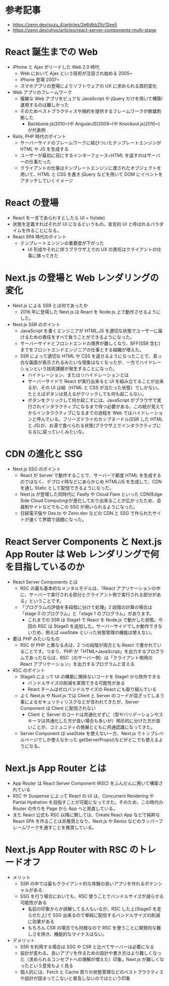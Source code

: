 # 参考記事

- https://zenn.dev/suzu_4/articles/2e6dbb25c12ee5
- https://zenn.dev/uhyo/articles/react-server-components-multi-stage

# React 誕生までの Web

- iPhone と Ajax がリードした Web 2.0 時代
  - Web において Ajax という技術が注目され始める 2005~
  - iPhone 登場 2007~
  - スマホアプリの登場によりソフトウェアの UX に求められる質的変化
- Web アプリのフレームワーク
  - 複雑な Web アプリをピュアな JavaScript や jQuery だけを用いて構築/運用するのは難しかった
  - そのためベストプラクティスや規約を提供するフレームワークが群雄割拠した
    - Backbone.js(2010~)や AngularJS(2009~)や Knockout.js(2010~)が代表例
- Rails, PHP 時代のポイント
  - サーバーサイドのフレームワークに結びついたテンプレートエンジンが HTML や JS を生成する
  - ユーザーが最初に目にするインターフェース=HTML を返すのはサーバーの仕事だった
  - クライアントの仕事はテンプレートエンジンに渡されたオブジェクトを用いて、HTML と CSS を書き jQuery などを用いて DOM にイベントをアタッチしていくイメージ

# React の登場

- React を一言であらわすとしたら UI = f(state)
- 状態を定義すればそれが UI になるというもの。宣言的 UI と呼ばれるパラダイムを作ることになる。
- React SPA 時代のポイント
  - テンプレートエンジンの重要度が下がった
    - UI 形成やそれに伴うブラウザ上での UX の責任はクライアントの仕事に移ってきた

# Next.js の登場と Web レンダリングの変化

- Next.js による SSR とは何であったか
  - 2016 年に登場した Next.js は React を Node.js 上で動作させるようにした。
- Next.js SSR のポイント
  - JavaScript を書くエンジニアが HTML,JS を適切な状態でユーザーに届けるための責任をすべて負うことができるようになった。
  - サーバーサイドとフロントエンドの境界が難しくなり、BFF(SSR 含む)までをフロントエンドエンジニアの仕事とする組織が増えた。
  - SSR によって適切な HTML や CSS を返せるようになったことで、真っ白な画面が表示されるみたいな現象はなくなったが、一方でハイドレーションという技術課題が発生することになった。
    - ハイドレーション、またはリハイドレーションとは
    - サーバーサイドで React が実行出来ると UI を組み立てることが出来るが、その UI は絵（HTML と CSS が当たった状態）でしかない。たとえばボタンは見えるがクリックしても何も起こらない。
    - ボタンをクリックして何か起こすには、JavaScript がブラウザで実行されインタラクティブになるまで待つ必要がある。この絵が見えてからインタラクティブになるまでの過程を Web ではハイドレーションと呼んでいる。フリーズドライのカップヌードル(SSR した HTML と JS)が、お湯で食べられる状態(ブラウザ上でインタラクティブになる)に戻っていくみたいな。

# CDN の進化と SSG

- Next.js SSG のポイント
  - React が Server で動作することで、サーバーで都度 HTML を生成するのではなく、デプロイ時などにあらかじめ HTML/JS を生成して、CDN を通し Static として配信できるようになった。
  - Next.js が登場した同時代に Fastly や Cloud Flare といった CDN(Edge Side Cloud Computing)が進化しており出来ることが広がったため、会員制サイトなどでもこの SSG が用いられるようになった。
  - 日経電子版や Dev.to や Zenn.dev などの CDN と SSG で作られたサイトが速くて界隈で話題になった。

# React Server Components と Next.js App Router は Web レンダリングで何を目指しているのか

- React Server Components とは
  - RSC の最も基本的なメンタルモデルは、「React アプリケーションの中に、サーバーで実行される部分とクライアント側で実行される部分がある」ということです。
  - 「プログラムの評価を多段階に分けて処理」2 段階の計算の場合は「stage 0 のプログラム」と「stage 1 のプログラム」があります。
    - これまでの SSR は Stage1 で React を Node.js で動かした状態。今回の RSC は Stage0 を追加した。サーバーサイドでしか動作できないため、例えば useState といった状態管理の機能は使えない。
- 要は PHP みたいなもの
  - RSC が PHP と異なる点は、2 つの段階が両方とも React で書かれていることです。つまり、PHP が「HTML+JavaScript」を出力するプログラムであったならば、RSC（のサーバー側）は「クライアント側用の React アプリケーション」を出力するプログラムと言える
- RSC のポイント
  - Stage0 によって UI の構築に関係ないコードを Stage1 から除外できる
    - バンドルサイズの削減を実現できる可能性がある
    - React チームはゼロバンドルサイズの React にも取り組んでいる
  - よく Next.js や Nuxt.js では Client と Server のコードが混ざってしまう事によるセキュリティリスクなどが言われてきたが、Server Component は Client に配信されない
    - Client と Server のコードは共通化せずに（型やバリデーションやスキーマは共通化した方が良い場合も多いが）明示的に分けた方が良いことが、コミュニティの発展とともに共通認識になってきた。
  - Server Component は useState を使えない一方、Next.js でトップレベルページでしか使えなかった getServerProps()などがどこでも使えるようになる。

# Next.js App Router とは

- App Router は React Server Component (RSC) をふんだんに用いて構築されている
- RSC や Suspense によって React の UI は、Concurrent Rendering や Partial Hydration を目指すことが可能になってきた。そのため、この時代の Router の作りを Page から App へと見直している。
- また React 公式も RSC 以降に関しては、Create React App などで純粋な React SPA を作ることは非推奨となり、Next.js や Remix などのラッパーフレームワークを通すことを推奨している。

# Next.js App Router with RSC のトレードオフ

- メリット
  - SSR の中では最もクライアント的な体験の良いアプリを作れるポテンシャルがある
  - SSG を行う場合においても、RSC 使うことでバンドルサイズが減らせる可能性がある
    - 名前の印象からか誤解してる人もいるが、RSC した上(Stage0 を走らせた上)で SSG 出来るので単純に配信するバンドルサイズの削減に効果がある
    - もちろん CSR の場合でも同様なので RSC を使うことに開発的な難しさを除き、機能的なマイナスはない。
- デメリット
  - SSR を利用する場合は SSG や CSR と比べてサーバーは必要になる
  - 設計が変わる。良いアプリを作るための設計や書き方はより難しくなった（求められるコンセプトへの理解が増えた）印象。Next.js が難しくなったという意見もよく見る
  - 個人的には、Fetch と Cache 周りの状態管理などのベストプラクティスや設計が固まってこないと普及しないのではという印象
